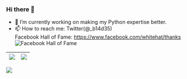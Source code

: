 ### Hi there 👋

- 🔭 I’m currently working on making my Python expertise better. 
- 📫 How to reach me: Twitter(@_b14d35)  
Facebook Hall of Fame: https://www.facebook.com/whitehat/thanks  
![Facebook Hall of Fame](https://pbs.twimg.com/media/Eeh05MuWoAITMBv?format=png&name=small)
<!--
**b14d35/b14d35** is a ✨ _special_ ✨ repository because its `README.md` (this file) appears on your GitHub profile.

Here are some ideas to get you started:
- 🔭 I’m currently working on ...
- 👯 I’m looking to collaborate on ...
- 🤔 I’m looking for help with ...
- 💬 Ask me about ...

- 😄 Pronouns: ...
- ⚡ Fun fact: ...
-->

|![](https://github-readme-stats.vercel.app/api?username=b14d35&&show_icons=true&title_color=ffffff&icon_color=bb2acf&text_color=daf7dc&bg_color=151515&count_private=true&theme=dark)|![](https://github-readme-stats.vercel.app/api/top-langs/?username=b14d35&layout=compact&theme=dark&langs_count=10)|
|-|-|

![](https://activity-graph.herokuapp.com/graph?username=b14d35&theme=redical)

